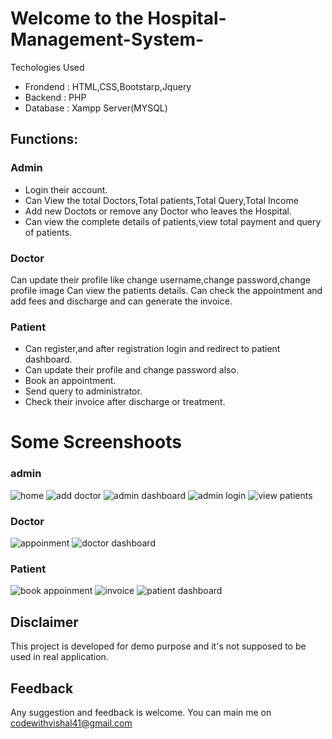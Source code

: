 # Welcome to the Hospital-Management-System-

Techologies Used
* Frondend : HTML,CSS,Bootstarp,Jquery
* Backend : PHP
* Database : Xampp Server(MYSQL)

## Functions:
### Admin
* Login their account. 
* Can  View the total Doctors,Total patients,Total Query,Total Income
* Add new Doctots or remove any Doctor who leaves the Hospital.
* Can view the complete details of patients,view total payment and query of patients.

### Doctor
Can update their profile like change username,change password,change profile image
Can view the patients details.
Can check the appointment and add fees and discharge and can generate the invoice.
### Patient
* Can register,and after registration login and redirect to patient dashboard.
* Can update their profile and change password also.
* Book an appointment.
* Send query to administrator.
* Check their invoice after discharge or treatment.

# Some Screenshoots
### admin
![home](https://user-images.githubusercontent.com/82833518/117775364-125ec900-b258-11eb-978d-0b85c0d5be70.JPG)
![add doctor](https://user-images.githubusercontent.com/82833518/117775440-27d3f300-b258-11eb-8710-7e2a59a306a1.JPG)
![admin dashboard](https://user-images.githubusercontent.com/82833518/117775449-299db680-b258-11eb-8333-2ee69a709685.JPG)
![admin login](https://user-images.githubusercontent.com/82833518/117775451-299db680-b258-11eb-92d6-d690d87be41b.JPG)
![view patients](https://user-images.githubusercontent.com/82833518/117775455-2a364d00-b258-11eb-8ecd-6bca263e629c.JPG)



### Doctor
![appoinment](https://user-images.githubusercontent.com/82833518/117775528-39b59600-b258-11eb-952d-f589065dec5a.JPG)
![doctor dashboard](https://user-images.githubusercontent.com/82833518/117775535-3b7f5980-b258-11eb-8e63-440a28268239.JPG)



### Patient
![book appoinment](https://user-images.githubusercontent.com/82833518/117775584-45a15800-b258-11eb-8c9c-10ffdcaa0402.JPG)
![invoice](https://user-images.githubusercontent.com/82833518/117775589-46d28500-b258-11eb-9cdd-d1048db025d3.JPG)
![patient dashboard](https://user-images.githubusercontent.com/82833518/117775593-476b1b80-b258-11eb-9313-410c0ba49406.JPG)

## Disclaimer
This project is developed for demo purpose and it's not supposed to be used in real application.

## Feedback
Any suggestion and feedback is welcome. You can main me on codewithvishal41@gmail.com



